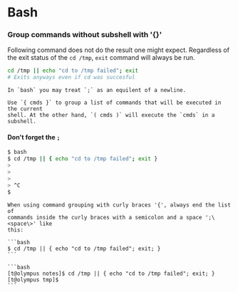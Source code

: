 # Bash
### Group commands without subshell with '\{\}'
Following command does not do the result one might expect. Regardless of the exit
status of the `cd /tmp`, `exit` command will always be run.
```bash
cd /tmp || echo "cd to /tmp failed"; exit
# Exits anyways even if cd was succesful
```

```admonish note
In `bash` you may treat `;` as an equilent of a newline.
```

```admonish note
Use `{ cmds }` to group a list of commands that will be executed in the current
shell. At the other hand, `( cmds )` will execute the `cmds` in a subshell.
```

#### Don't forget the `;`

```bash
$ bash
$ cd /tmp || { echo "cd to /tmp failed"; exit }
>
>
>
> ^C
$
```
~~~admonish warning
When using command grouping with curly braces '{', always end the list of
commands inside the curly braces with a semicolon and a space ';\<space\>' like
this:

```bash
$ cd /tmp || { echo "cd to /tmp failed"; exit; }
```
~~~

~~~admonish success
```bash
[t@olympus notes]$ cd /tmp || { echo "cd to /tmp failed"; exit; }
[t@olympus tmp]$
```
~~~
